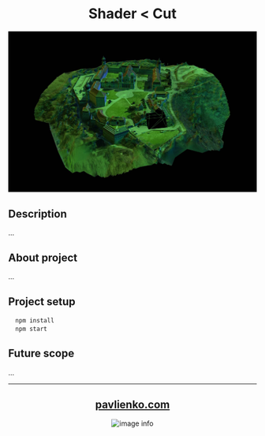 # <div align="center">Shader < Cut</div>

<div align="center"/>
<img width="600" alt="main-logo" src="./assets/cover.jpeg" />
</div>

<!-- # <div align="center">[Live Demo](https://pavlienko.github.io/r3f-simple-grass-shader)</div> -->

## Description
...

## About project

...

## Project setup

```js
  npm install
  npm start
```

## Future scope

...

---

<div align="center">

## [pavlienko.com](https://pavlienko.com)
![image info](https://storage.yandexcloud.net/pavlienko-com-2022/images/favicon/logo.svg)

</div>